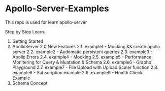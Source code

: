 # Apollo-Server-Examples
This repo is used for learn apollo-server

Step by Step Learn.

1. Getting Started
2. ApolloServer 2.0 New Features
2.1. example1 - Mocking && create apollo server
2.2. example2 - Audomatic persistent queries
2.3. example3 - Apollo Errors
2.4. example4 - Mocking
2.5. example5 - Performance Monitering for Query & Muatation & Schema
2.6. example6 - Graphql Playground 
2.7. example7 - File Upload with Upload Scaler function
2.8. example8 - Subscription example
2.9. example9 - Health Check Example
3. Schema Concept



